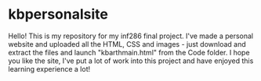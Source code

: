 # kbpersonalsite
Hello!  This is my repository for my inf286 final project. 
I've made a personal website and uploaded all the HTML, CSS and images - just download and extract the files and launch "kbarthmain.html" from the Code folder.
I hope you like the site, I've put a lot of work into this project and have enjoyed this learning experience a lot!
